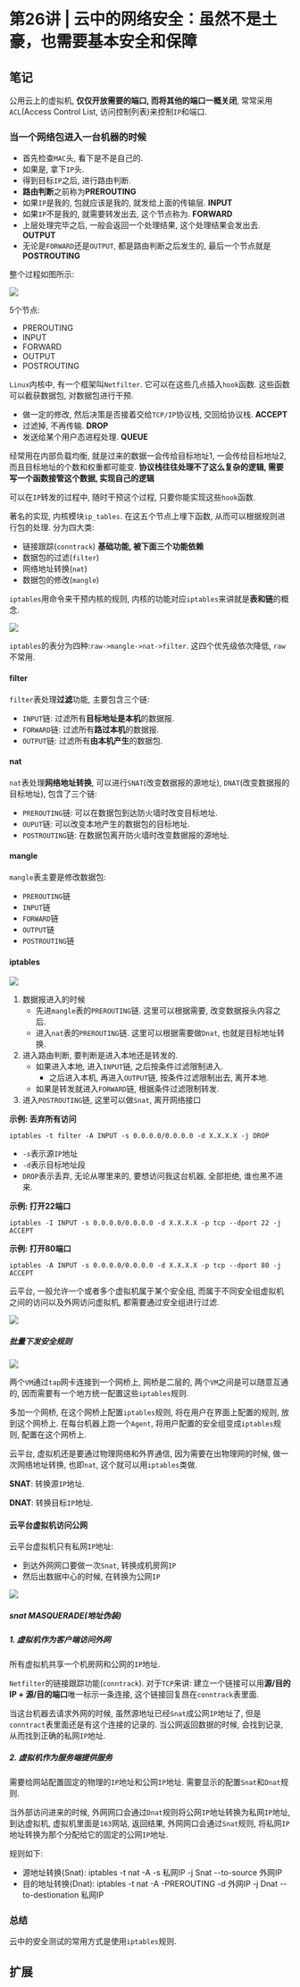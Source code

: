 # 第26讲 | 云中的网络安全：虽然不是土豪，也需要基本安全和保障

## 笔记

公用云上的虚拟机, **仅仅开放需要的端口, 而将其他的端口一概关闭**, 常常采用`ACL`(Access Control List, 访问控制列表)来控制`IP`和端口.

### 当一个网络包进入一台机器的时候

* 首先检查`MAC`头, 看下是不是自己的.
* 如果是, 拿下`IP`头.
* 得到目标`IP`之后, 进行路由判断.
* **路由判断**之前称为**PREROUTING**
* 如果`IP`是我的, 包就应该是我的, 就发给上面的传输层. **INPUT**
* 如果`IP`不是我的, 就需要转发出去, 这个节点称为. **FORWARD**
* 上层处理完毕之后, 一般会返回一个处理结果, 这个处理结果会发出去. **OUTPUT**
* 无论是`FORWARD`还是`OUTPUT`, 都是路由判断之后发生的, 最后一个节点就是**POSTROUTING**

整个过程如图所示:

![](./img/26_01.jpg)

5个节点:

* PREROUTING
* INPUT
* FORWARD
* OUTPUT
* POSTROUTING

`Linux`内核中, 有一个框架叫`Netfilter`. 它可以在这些几点插入`hook`函数. 这些函数可以截获数据包, 对数据包进行干预.

* 做一定的修改, 然后决策是否接着交给`TCP/IP`协议栈, 交回给协议栈. **ACCEPT**
* 过滤掉, 不再传输. **DROP**
* 发送给某个用户态进程处理. **QUEUE**

经常用在内部负载均衡, 就是过来的数据一会传给目标地址1, 一会传给目标地址2, 而且目标地址的个数和权重都可能变. **协议栈往往处理不了这么复杂的逻辑, 需要写一个函数接管这个数据, 实现自己的逻辑**

可以在`IP`转发的过程中, 随时干预这个过程, 只要你能实现这些`hook`函数.

著名的实现, 内核模块`ip_tables`. 在这五个节点上埋下函数, 从而可以根据规则进行包的处理. 分为四大类:

* 链接跟踪(`conntrack`) **基础功能, 被下面三个功能依赖**
* 数据包的过滤(`filter`)
* 网络地址转换(`nat`)
* 数据包的修改(`mangle`)

`iptables`用命令来干预内核的规则, 内核的功能对应`iptables`来讲就是**表和链**的概念.

![](./img/26_02.jpg)

`iptables`的表分为四种:`raw->mangle->nat->filter`. 这四个优先级依次降低, `raw`不常用.

#### filter

`filter`表处理**过滤**功能, 主要包含三个链:

* `INPUT`链: 过滤所有**目标地址是本机**的数据报.
* `FORWARD`链: 过滤所有**路过本机**的数据报.
* `OUTPUT`链: 过滤所有**由本机产生**的数据包.

#### nat

`nat`表处理**网络地址转换**, 可以进行`SNAT`(改变数据报的源地址), `DNAT`(改变数据报的目标地址), 包含了三个链:

* `PREROUTING`链: 可以在数据包到达防火墙时改变目标地址.
* `OUPUT`链: 可以改变本地产生的数据包的目标地址.
* `POSTROUTING`链: 在数据包离开防火墙时改变数据报的源地址.

#### mangle

`mangle`表主要是修改数据包:

* `PREROUTING`链
* `INPUT`链
* `FORWARD`链
* `OUTPUT`链
* `POSTROUTING`链

#### iptables

![](./img/26_03.jpg)

1. 数据报进入的时候
	* 先进`mangle`表的`PREROUTING`链. 这里可以根据需要, 改变数据报头内容之后.
	* 进入`nat`表的`PREROUTING`链. 这里可以根据需要做`Dnat`, 也就是目标地址转换.
2. 进入路由判断, 要判断是进入本地还是转发的.
	* 如果进入本地, 进入`INPUT`链, 之后按条件过滤限制进入.
		* 之后进入本机, 再进入`OUTPUT`链, 按条件过滤限制出去, 离开本地.
	* 如果是转发就进入`FORWARD`链, 根据条件过滤限制转发.
3. 进入`POSTROUTING`链, 这里可以做`Snat`, 离开网络接口

**示例: 丢弃所有访问**

```
iptables -t filter -A INPUT -s 0.0.0.0/0.0.0.0 -d X.X.X.X -j DROP
```

* `-s`表示源`IP`地址
* `-d`表示目标地址段
* `DROP`表示丢弃, 无论从哪里来的, 要想访问我这台机器, 全部拒绝, 谁也黑不进来.

**示例: 打开22端口**

```
iptables -I INPUT -s 0.0.0.0/0.0.0.0 -d X.X.X.X -p tcp --dport 22 -j ACCEPT
```

**示例: 打开80端口**

```
iptables -A INPUT -s 0.0.0.0/0.0.0.0 -d X.X.X.X -p tcp --dport 80 -j ACCEPT
```

云平台, 一般允许一个或者多个虚拟机属于某个安全组, 而属于不同安全组虚拟机之间的访问以及外网访问虚拟机, 都需要通过安全组进行过滤.

![](./img/26_04.jpg)

##### 批量下发安全规则

![](./img/26_05.jpg)

两个`VM`通过`tap`网卡连接到一个网桥上, 网桥是二层的, 两个`VM`之间是可以随意互通的, 因而需要有一个地方统一配置这些`iptables`规则.

多加一个网桥, 在这个网桥上配置`iptables`规则, 将在用户在界面上配置的规则, 放到这个网桥上. 在每台机器上跑一个`Agent`, 将用户配置的安全组变成`iptables`规则, 配置在这个网桥上.

云平台, 虚拟机还是要通过物理网络和外界通信, 因为需要在出物理网的时候, 做一次网络地址转换, 也即`nat`, 这个就可以用`iptables`类做.

**SNAT**: 转换源`IP`地址.

**DNAT**: 转换目标`IP`地址.

#### 云平台虚拟机访问公网

云平台虚拟机只有私网`IP`地址:

* 到达外网网口要做一次`Snat`, 转换成机房网`IP`
* 然后出数据中心的时候, 在转换为公网`IP`

![](./img/26_06.jpg)

##### snat MASQUERADE(地址伪装)

##### 1. 虚拟机作为客户端访问外网

所有虚拟机共享一个机房网和公网的`IP`地址.

`Netfilter`的链接跟踪功能(`conntrack`). 对于`TCP`来讲: 建立一个链接可以用**源/目的 IP + 源/目的端口**唯一标示一条连接, 这个链接回复昂在`conntrack`表里面. 

当这台机器去请求外网的时候, 虽然源地址已经`Snat`成公网`IP`地址了, 但是`conntract`表里面还是有这个连接的记录的. 当公网返回数据的时候, 会找到记录, 从而找到正确的私网`IP`地址.

##### 2. 虚拟机作为服务端提供服务

需要给网站配置固定的物理的`IP`地址和公网`IP`地址. 需要显示的配置`Snat`和`Dnat`规则.

当外部访问进来的时候, 外网网口会通过`Dnat`规则将公网`IP`地址转换为私网`IP`地址, 到达虚拟机, 虚拟机里面是`163`网站, 返回结果, 外网网口会通过`Snat`规则, 将私网`IP`地址转换为那个分配给它的固定的公网`IP`地址.

规则如下:

* 源地址转换(Snat): iptables -t nat -A -s 私网IP -j Snat --to-source 外网IP
* 目的地址转换(Dnat): iptables -t nat -A -PREROUTING -d 外网IP -j Dnat --to-destionation 私网IP

### 总结

云中的安全测试的常用方式是使用`iptables`规则.

## 扩展